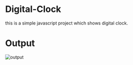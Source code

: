 # Digital-Clock

this is a simple javascript project which shows digital clock.

# Output
![output](https://user-images.githubusercontent.com/83771780/202842971-16aef5c6-ab31-4f11-a030-9757ca641ea3.png)
